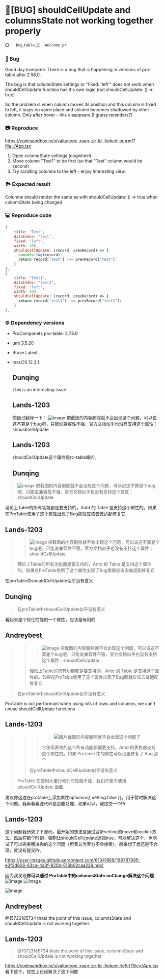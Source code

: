 # 🐛[BUG] shouldCellUpdate and columnsState not working together properly

`⭕️   bug`,`table`,`👏🏻  Welcome pr`

### 🐛 Bug

Good day everyone. There is a bug that is happening in versions of pro-table after 2.56.0.

The bug is that columnState settings or "fixed: 'left'" does not work when shouldCellUpdate function has it's own logic (not shouldCellUpdate: () => true)

So the problem is when column moves its position and this column is fixed to left, it stays on same place and column becomes shadowed by other column. Only after hover - this disappears (I guess rerenders?)

### 📷 Reproduce

https://codesandbox.io/s/valuetype-xuan-ze-lei-forked-oetrmf?file=/App.tsx

1. Open columnState settings (cogwheel)
2. Move column "Test1" to be first (so that "Test" column would be second)
3. Try scrolling columns to the left - enjoy interesting view.

### 🏞 Expected result

Columns should render the same as with shouldCellUpdate: () => true when columnState being changed

### 💻 Reproduce code

```js
{
    title: "Test",
    dataIndex: "test",
    fixed: "left",
    width: 100,
    shouldCellUpdate: (record, prevRecord) => {
      console.log(record);
      return record["test"] !== prevRecord["test"];
    }
},
{
    title: "Test1",
    dataIndex: "test1",
    fixed: "left",
    width: 100,
    shouldCellUpdate: (record, prevRecord) => {
      return record["test1"] !== prevRecord["test1"];
    }
},
```

### © Dependency versions

- ProComponets pro-table: 2.73.0
- umi 3.5.20
- Brave Latest
- macOS 12.3.1

  ## Dunqing

  This is an interesting issue

  ## Lands-1203

  你自己翻译一下：
  ![image](https://user-images.githubusercontent.com/61341868/168246992-9fc53f91-0337-4d7e-a613-c3e2df271a26.png)
  把截图的内容删除就不会出现这个问题，可以说这不算是个bug吧，只能说兼容性不强，官方文档似乎也没有支持这个属性：shouldCellUpdate

  ## Lands-1203

  shouldCellUpdate这个属性是rc-table库的。

  ## Dunqing

> ![image](https://user-images.githubusercontent.com/61341868/168246992-9fc53f91-0337-4d7e-a613-c3e2df271a26.png) 把截图的内容删除就不会出现这个问题，可以说这不算是个bug吧，只能说兼容性不强，官方文档似乎也没有支持这个属性：shouldCellUpdate

理论上Table的所有功能都是要支持的，Antd 的 Table 是支持这个属性的。如果在ProTable使用了这个属性出现了Bug那就应该去做适配修复它

## Lands-1203

> > ![image](https://user-images.githubusercontent.com/61341868/168246992-9fc53f91-0337-4d7e-a613-c3e2df271a26.png) 把截图的内容删除就不会出现这个问题，可以说这不算是个bug吧，只能说兼容性不强，官方文档似乎也没有支持这个属性：shouldCellUpdate
>
> 理论上Table的所有功能都是要支持的，Antd 的 Table 是支持这个属性的。如果在ProTable使用了这个属性出现了Bug那就应该去做适配修复它

在proTable中shouldCellUpdate似乎没有意义

## Dunqing

> 在proTable中shouldCellUpdate似乎没有意义

看起来是个优化性能的一个属性，应该是有用的

## Andreybest

> > > ![image](https://user-images.githubusercontent.com/61341868/168246992-9fc53f91-0337-4d7e-a613-c3e2df271a26.png) 把截图的内容删除就不会出现这个问题，可以说这不算是个bug吧，只能说兼容性不强，官方文档似乎也没有支持这个属性：shouldCellUpdate
> >
> > 理论上Table的所有功能都是要支持的，Antd 的 Table 是支持这个属性的。如果在ProTable使用了这个属性出现了Bug那就应该去做适配修复它
>
> 在proTable中shouldCellUpdate似乎没有意义

ProTable is not performant when using lots of rows and columns, we can't unuse shouldCellUpdate functions

## Lands-1203

> > > > ![图片](https://user-images.githubusercontent.com/61341868/168246992-9fc53f91-0337-4d7e-a613-c3e2df271a26.png)截图的内容删除就不会出现这个问题了
> > >
> > > 它使用表格的这个所有功能都需要支持，Antd 的表格都支持这个属性的。如果 ProTable 中的属性可以设置修复了 Bug 那个
> >
> > 在proTable中shouldCellUpdate似乎没有意义
>
> ProTable 在使用大量行和列时性能不佳，我们不能不使用 shouldCellUpdate 函数

建议你这边在protable上添加属性options={{ setting:false }}，用于暂时解决这个问题。我再看看源代码是否能处理，如果可以，我提交一个Pr

## Lands-1203

这个问题我研究了下源码，最开始的想法是通过监听setting的move和onclick方法。然后在那个时刻，强制让shouldCellUpdate返回true，可以解决这个，也测试了可以完美解决你的这个问题（但我认为官方不会接受）。后来想了想还是不合理，就没有提交Pr。

https://user-images.githubusercontent.com/61341868/168787985-e3f2d626-83ca-4a3f-820b-516b02caa229.mp4

因为我发现**你可以通过 ProTable中的columnsState.onChange解决这个问题**
![image](https://user-images.githubusercontent.com/61341868/168788942-3d457b23-59c7-41b1-a887-245b715829d2.png)
![image](https://user-images.githubusercontent.com/61341868/168785038-f844f408-33ff-493e-bed6-060c410e89e8.png)

![image](https://user-images.githubusercontent.com/61341868/168784985-989b328b-1091-4235-a0c2-bc1c4038a7fb.png)

## Andreybest

@15723185734 thats the point of this issue, columnsState and shouldCellUpdate is not working together.

## Lands-1203

> @15723185734 thats the point of this issue, columnsState and shouldCellUpdate is not working together.

https://codesandbox.io/s/valuetype-xuan-ze-lei-forked-rie5rt?file=/App.tsx
看下这个，视觉上已经解决了这个问题
